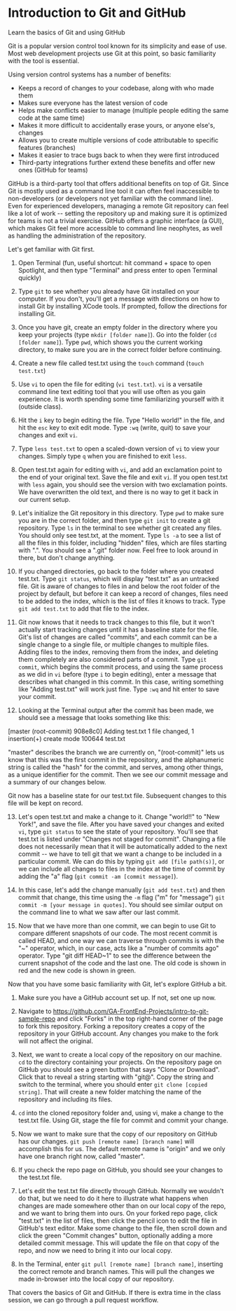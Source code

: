 # Introduction to Git and GitHub
Learn the basics of Git and using GitHub

Git is a popular version control tool known for its simplicity and ease of use. Most web development projects use Git at this point, so basic familiarity with the tool is essential.

Using version control systems has a number of benefits:

* Keeps a record of changes to your codebase, along with who made them
* Makes sure everyone has the latest version of code
* Helps make conflicts easier to manage (multiple people editing the same code at the same time)
* Makes it more difficult to accidentally erase yours, or anyone else's, changes
* Allows you to create multiple versions of code attributable to specific features (branches)
* Makes it easier to trace bugs back to when they were first introduced
* Third-party integrations further extend these benefits and offer new ones (GitHub for teams)

GitHub is a third-party tool that offers additional benefits on top of Git. Since Git is mostly used as a command line tool it can often feel inaccessible to non-developers (or developers not yet familiar with the command line). Even for experienced developers, managing a remote Git repository can feel like a lot of work -- setting the repository up and making sure it is optimized for teams is not a trivial exercise. GitHub offers a graphic interface (a GUI), which makes Git feel more accessible to command line neophytes, as well as handling the administration of the repository.

Let's get familiar with Git first.

1) Open Terminal (fun, useful shortcut: hit command + space to open Spotlight, and then type "Terminal" and press enter to open Terminal quickly)

2) Type `git` to see whether you already have Git installed on your computer. If you don't, you'll get a message with directions on how to install Git by installing XCode tools. If prompted, follow the directions for installing Git.

3) Once you have git, create an empty folder in the directory where you keep your projects (type `mkdir [folder name]`). Go into the folder (`cd [folder name]`). Type `pwd`, which shows you the current working directory, to make sure you are in the correct folder before continuing.

4) Create a new file called test.txt using the `touch` command (`touch test.txt`)

5) Use `vi` to open the file for editing (`vi test.txt`). `vi` is a versatile command line text editing tool that you will use often as you gain experience. It is worth spending some time familiarizing yourself with it (outside class).

6) Hit the `i` key to begin editing the file. Type "Hello world!" in the file, and hit the `esc` key to exit edit mode. Type `:wq` (write, quit) to save your changes and exit `vi`.

7) Type `less test.txt` to open a scaled-down version of `vi` to view your changes. Simply type `q` when you are finished to exit `less`.

8) Open test.txt again for editing with `vi`, and add an exclamation point to the end of your original text. Save the file and exit `vi`. If you open test.txt with `less` again, you should see the version with two exclamation points. We have overwritten the old text, and there is no way to get it back in our current setup.

9) Let's initialize the Git repository in this directory. Type `pwd` to make sure you are in the correct folder, and then type `git init` to create a git repository. Type `ls` in the terminal to see whether git created any files. You should only see test.txt, at the moment. Type `ls -a` to see a list of all the files in this folder, including "hidden" files, which are files starting with ".". You should see a ".git" folder now. Feel free to look around in there, but don't change anything.

10) If you changed directories, go back to the folder where you created test.txt. Type `git status`, which will display "test.txt" as an untracked file. Git is aware of changes to files in and below the root folder of the project by default, but before it can keep a record of changes, files need to be added to the index, which is the list of files it knows to track. Type `git add test.txt` to add that file to the index.

11) Git now knows that it needs to track changes to this file, but it won't actually start tracking changes until it has a baseline state for the file. Git's list of changes are called "commits", and each commit can be a single change to a single file, or multiple changes to multiple files. Adding files to the index, removing them from the index, and deleting them completely are also considered parts of a commit. Type `git commit`, which begins the commit process, and using the same process as we did in `vi` before (type `i` to begin editing), enter a message that describes what changed in this commit. In this case, writing something like "Adding test.txt" will work just fine. Type `:wq` and hit enter to save your commit.

12) Looking at the Terminal output after the commit has been made, we should see a message that looks something like this:

[master (root-commit) 908e8c0] Adding test.txt
1 file changed, 1 insertion(+)
create mode 100644 test.txt

"master" describes the branch we are currently on, "(root-commit)" lets us know that this was the first commit in the repository, and the alphanumeric string is called the "hash" for the commit, and serves, among other things, as a unique identifier for the commit. Then we see our commit message and a summary of our changes below.

Git now has a baseline state for our test.txt file. Subsequent changes to this file will be kept on record.

13) Let's open test.txt and make a change to it. Change "world!!" to "New York!", and save the file. After you have saved your changes and exited `vi`, type `git status` to see the state of your repository. You'll see that test.txt is listed under "Changes not staged for commit". Changing a file does not necessarily mean that it will be automatically added to the next commit -- we have to tell git that we want a change to be included in a particular commit. We can do this by typing `git add [file path(s)]`, or we can include all changes to files in the index at the time of commit by adding the "a" flag (`git commit -am [commit message]`).

14) In this case, let's add the change manually (`git add test.txt`) and then commit that change, this time using the `-m` flag ("m" for "message") `git commit -m [your message in quotes]`. You should see similar output on the command line to what we saw after our last commit.

15) Now that we have more than one commit, we can begin to use Git to compare different snapshots of our code. The most recent commit is called HEAD, and one way we can traverse through commits is with the "~" operator, which, in our case, acts like a "number of commits ago" operator. Type "git diff HEAD~1" to see the difference between the current snapshot of the code and the last one. The old code is shown in red and the new code is shown in green.


Now that you have some basic familiarity with Git, let's explore GitHub a bit.

1) Make sure you have a GitHub account set up. If not, set one up now.

2) Navigate to https://github.com/GA-FrontEnd-Projects/intro-to-git-sample-repo and click "Forks" in the top right-hand corner of the page to fork this repository. Forking a repository creates a copy of the repository in your GitHub account. Any changes you make to the fork will not affect the original.

3) Next, we want to create a local copy of the repository on our machine. `cd` to the directory containing your projects. On the repository page on GitHub you should see a green button that says "Clone or Download". Click that to reveal a string starting with "git@". Copy the string and switch to the terminal, where you should enter `git clone [copied string]`. That will create a new folder matching the name of the repository and including its files.

4) `cd` into the cloned repository folder and, using vi, make a change to the test.txt file. Using Git, stage the file for commit and commit your change.

5) Now we want to make sure that the copy of our repository on GitHub has our changes. `git push [remote name] [branch name]` will accomplish this for us. The default remote name is "origin" and we only have one branch right now, called "master".

6) If you check the repo page on GitHub, you should see your changes to the test.txt file.

7) Let's edit the test.txt file directly through GitHub. Normally we wouldn't do that, but we need to do it here to illustrate what happens when changes are made somewhere other than on our local copy of the repo, and we want to bring them into ours. On your forked repo page, click "test.txt" in the list of files, then click the pencil icon to edit the file in GitHub's text editor. Make some change to the file, then scroll down and click the green "Commit changes" button, optionally adding a more detailed commit message. This will update the file on that copy of the repo, and now we need to bring it into our local copy.

8) In the Terminal, enter `git pull [remote name] [branch name]`, inserting the correct remote and branch names. This will pull the changes we made in-browser into the local copy of our repository.


That covers the basics of Git and GitHub. If there is extra time in the class session, we can go through a pull request workflow.